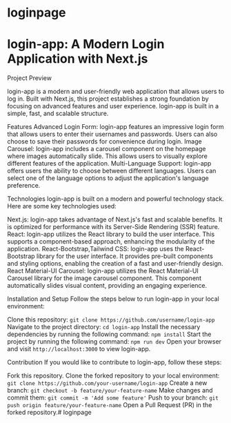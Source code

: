 # loginpage



<h1 className="text-center">login-app: A Modern Login Application with Next.js</h1>

Project Preview

login-app is a modern and user-friendly web application that allows users to log in. Built with Next.js, this project establishes a strong foundation by focusing on advanced features and user experience. login-app is built in a simple, fast, and scalable structure.

Features
Advanced Login Form: login-app features an impressive login form that allows users to enter their usernames and passwords. Users can also choose to save their passwords for convenience during login.
Image Carousel: login-app includes a carousel component on the homepage where images automatically slide. This allows users to visually explore different features of the application.
Multi-Language Support: login-app offers users the ability to choose between different languages. Users can select one of the language options to adjust the application's language preference.


Technologies
login-app is built on a modern and powerful technology stack. Here are some key technologies used:

Next.js: login-app takes advantage of Next.js's fast and scalable benefits. It is optimized for performance with its Server-Side Rendering (SSR) feature.
React: login-app utilizes the React library to build the user interface. This supports a component-based approach, enhancing the modularity of the application.
React-Bootstrap,Tailwind CSS: login-app uses the React-Bootstrap library for the user interface. It provides pre-built components and styling options, enabling the creation of a fast and user-friendly design.
React Material-UI Carousel: login-app utilizes the React Material-UI Carousel library for the image carousel component. This component automatically slides visual content, providing an engaging experience.

Installation and Setup
Follow the steps below to run login-app in your local environment:

Clone this repository: `git clone https://github.com/username/login-app`
Navigate to the project directory: `cd login-app`
Install the necessary dependencies by running the following command: `npm install`
Start the project by running the following command: `npm run dev`
Open your browser and visit `http://localhost:3000` to view login-app.

Contribution
If you would like to contribute to login-app, follow these steps:

Fork this repository.
Clone the forked repository to your local environment: `git clone https://github.com/your-username/login-app`
Create a new branch: `git checkout -b feature/your-feature-name`
Make changes and commit them: `git commit -m 'Add some feature'`
Push to your branch: `git push origin feature/your-feature-name`
Open a Pull Request (PR) in the forked repository.# loginpage
